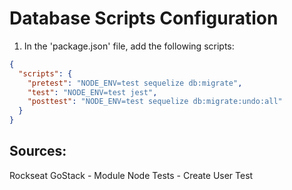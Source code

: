 # Database Scripts Configuration

1. In the 'package.json' file, add the following scripts:
```json
{
  "scripts": {
    "pretest": "NODE_ENV=test sequelize db:migrate",
    "test": "NODE_ENV=test jest",
    "posttest": "NODE_ENV=test sequelize db:migrate:undo:all"
  }
}
``` 

## Sources:
Rockseat GoStack - Module Node Tests - Create User Test